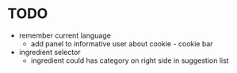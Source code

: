 # TODO

- remember current language
  - add panel to informative user about cookie - cookie bar
- ingredient selector
  - ingredient could has category on right side in suggestion list
